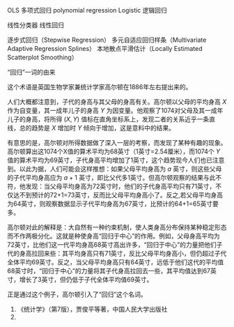 
OLS
多项式回归 polynomial regression
Logistic 逻辑回归

线性分类器
线性回归

逐步式回归（Stepwise Regression）
多元自适应回归样条（Multivariate Adaptive Regression Splines）
本地散点平滑估计（Locally Estimated Scatterplot Smoothing）


“回归”一词的由来

这个术语是英国生物学家兼统计学家高尔顿在1886年左右提出来的。

人们大概都注意到，子代的身高与其父母的身高有关。高尔顿以父母的平均身高 $X$ 作为自变量，其一成年儿子的身高 $Y$ 为因变量。他观察了1074对父母及其一成年儿子的身高，将所得 $(X, Y)$ 值标在直角坐标系上，发现二者的关系近乎一条直线，总的趋势是 $X$ 增加时 $Y$ 倾向于增加，这是意料中的结果。

有意思的是，高尔顿对所得数据做了深入一层的考察，而发现了某种有趣的现象。高尔顿算出这1074个X值的算术平均为68英寸（1英寸=2.54厘米），而1074个 $Y$ 值的算术平均为69英寸，子代身高平均增加了1英寸，这个趋势现今人们也已注意到。以此为据，人们可能会这样推想：如果父母平均身高为 $a$ 英寸，则这些父母的子代平均身高应为 $a+1$ 英寸，即比父代多1英寸。但高尔顿观察的结果与此不符，他发现：当父母平均身高为72英寸时，他们的子代身高平均只有71英寸，不仅达不到预计的72+1=73英寸，反而比父母平均身高小了。反之,若父母平均身高为64英寸，则观察数据显示子代平均身高为67英寸，比预计的64+1=65英寸要多。

高尔顿对此的解释是：大自然有一种约束机制，使人类身高分布保持某种稳定形态而不作两极分化。这就是种使身高“回归于中心”的作用。例如，父母身高平均为72英寸，比他们这一代平均身高68英寸高出许多，“回归于中心”的力量把他们子代的身高拉回来些：其平均身高只有71英寸，反比父母平均身高小，但仍超过子代全体平均69英寸。反之，当父母平均身高只有64英寸，远低于他们这代的平均值68英寸时，“回归于中心”的力量将其子代身高拉回去一些，其平均值达到67英寸，增长了3英寸，但仍低于子代全体平均值69英寸。

正是通过这个例子，高尔顿引入了“回归”这个名词。


1. 《统计学》（第7版），贾俊平等著，中国人民大学出版社
2. 
